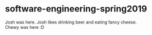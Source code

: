 # software-engineering-spring2019

Josh was here.  Josh likes drinking beer and eating fancy cheese.  
Chewy was here :D 
